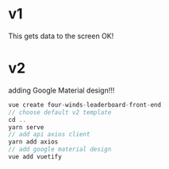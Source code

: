 # v1

This gets data to the screen OK!

# v2 

adding Google Material design!!!

```js
vue create four-winds-leaderboard-front-end
// choose default v2 template
cd ..
yarn serve
// add api axios client
yarn add axios
// add google material design
vue add vuetify
```

